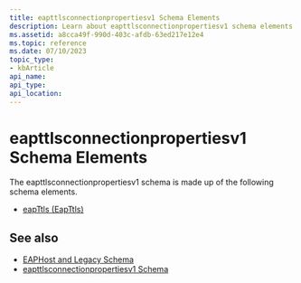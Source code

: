 ```yaml
---
title: eapttlsconnectionpropertiesv1 Schema Elements
description: Learn about eapttlsconnectionpropertiesv1 schema elements. See a list of the elements and view additional available resources.
ms.assetid: a8cca49f-990d-403c-afdb-63ed217e12e4
ms.topic: reference
ms.date: 07/10/2023
topic_type: 
- kbArticle
api_name: 
api_type: 
api_location: 
---
```


# eapttlsconnectionpropertiesv1 Schema Elements

The eapttlsconnectionpropertiesv1 schema is made up of the following schema elements.

- [eapTtls (EapTtls)](eapttlsconnectionpropertiesv1schema-eapttls-eapttls-element.md)

## See also

- [EAPHost and Legacy Schema](eaphost-schemas.md)
- [eapttlsconnectionpropertiesv1 Schema](eapttlsconnectionpropertiesv1schema-schema.md)

